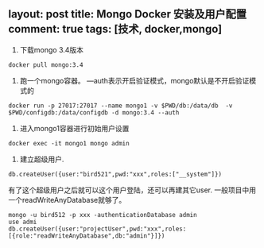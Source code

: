 layout: post
title:  Mongo Docker 安装及用户配置
comment: true
tags: [技术, docker,mongo]
---


1. 下载mongo 3.4版本

```
docker pull mongo:3.4
```

1. 跑一个mongo容器。 —auth表示开启验证模式，mongo默认是不开启验证模式的

```
docker run -p 27017:27017 --name mongo1 -v $PWD/db:/data/db  -v  $PWD/configdb:/data/configdb -d mongo:3.4 --auth 
```

1. 进入mongo1容器进行初始用户设置

```
docker exec -it mongo1 mongo admin
```

1. 建立超级用户.

```
db.createUser({user:"bird521",pwd:"xxx",roles:["__system"]})
```

有了这个超级用户之后就可以这个用户登陆，还可以再建其它user. 一般项目中用一个readWriteAnyDatabase就够了。

```
mongo -u bird512 -p xxx -authenticationDatabase admin
use admi
db.createUser({user:"projectUser",pwd:"xxx",roles:[{role:"readWriteAnyDatabase",db:"admin"}]})
```





   ​

